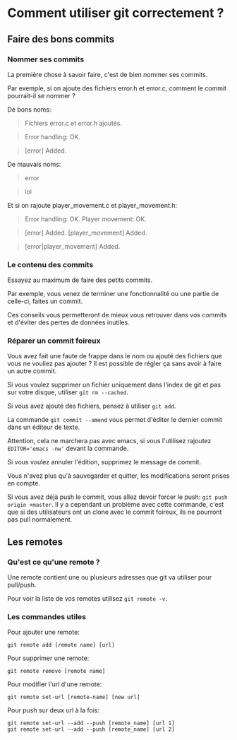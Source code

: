 # Comment utiliser git correctement ?

## Faire des bons commits

### Nommer ses commits

La première chose à savoir faire, c'est de bien nommer ses commits.

Par exemple, si on ajoute des fichiers error.h et error.c, comment le commit pourrait-il se nommer ?

De bons noms:

> Fichiers error.c et error.h ajoutés.

> Error handling: OK.

> [error] Added.

De mauvais noms:

> error

> lol

Et si on rajoute player_movement.c et player_movement.h:

> Error handling: OK. Player movement: OK.

> [error] Added. [player_movement] Added.

> [error|player_movement] Added.

### Le contenu des commits

Essayez au maximum de faire des petits commits.

Par exemple, vous venez de terminer une fonctionnalité ou une partie de celle-ci, faites un commit.

Ces conseils vous permetteront de mieux vous retrouver dans vos commits et d'éviter des pertes de données inutiles.

### Réparer un commit foireux

Vous avez fait une faute de frappe dans le nom ou ajouté des fichiers que vous ne vouliez pas ajouter ? Il est possible de régler ça sans avoir à faire un autre commit.

Si vous voulez supprimer un fichier uniquement dans l'index de git et pas sur votre disque, utiliser `git rm --cached`.

Si vous avez ajouté des fichiers, pensez à utiliser `git add`.

La commande `git commit --amend` vous permet d'éditer le dernier commit dans un éditeur de texte.

Attention, cela ne marchera pas avec emacs, si vous l'utilisez rajoutez `EDITOR='emacs -nw'` devant la commande.

Si vous voulez annuler l'édition, supprimez le message de commit.

Vous n'avez plus qu'à sauvegarder et quitter, les modifications seront prises en compte.

Si vous avez déjà push le commit, vous allez devoir forcer le push: `git push origin +master`. Il y a cependant un problème avec cette commande, c'est que si des utilisateurs ont un clone avec le commit foireux, ils ne pourront pas pull normalement.

## Les remotes

### Qu'est ce qu'une remote ?

Une remote contient une ou plusieurs adresses que git va utiliser pour pull/push.

Pour voir la liste de vos remotes utilisez `git remote -v`.

### Les commandes utiles

Pour ajouter une remote:

```shell
git remote add [remote name] [url]
```

Pour supprimer une remote:

```shell
git remote remove [remote name]
```

Pour modifier l'url d'une remote:

```shell
git remote set-url [remote-name] [new url]
```

Pour push sur deux url à la fois:

```shell
git remote set-url --add --push [remote_name] [url 1]
git remote set-url --add --push [remote_name] [url 2]
```
